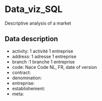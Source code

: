 # Data_viz_SQL
Descriptive analysis of a market


## Data description
- activity: 1 activité 1 entreprise
- address: 1 adresse 1 entreprise
- branch :1 branche 1 entreprise
- code: Nace Code NL, FR, date of version
- contract:
- denomination:
- entreprise:
- establishement:
- meta:
